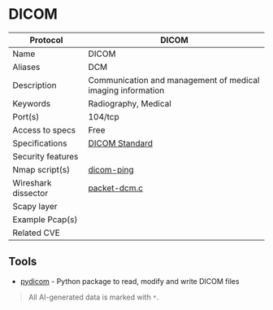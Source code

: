 # DICOM

| Protocol | DICOM |
|---|---|
| Name | DICOM |
| Aliases | DCM |
| Description | Communication and management of medical imaging information |
| Keywords | Radiography, Medical |
| Port(s) | 104/tcp |
| Access to specs | Free |
| Specifications | [DICOM Standard](https://www.dicomstandard.org/current/) |
| Security features |  |
| Nmap script(s) | [dicom-ping](https://nmap.org/nsedoc/scripts/dicom-ping.html) |
| Wireshark dissector | [packet-dcm.c](https://github.com/wireshark/wireshark/blob/master/epan/dissectors/packet-dcm.c) |
| Scapy layer |  |
| Example Pcap(s) |  |
| Related CVE |  |

## Tools
- [pydicom](https://github.com/pydicom/pydicom) - Python package to read, modify and write DICOM files

> All AI-generated data is marked with `*`.
